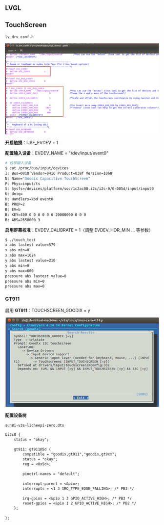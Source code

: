 ### 



## LVGL

## TouchScreen

`lv_drv_conf.h`

![image-20250614203149965](.assets/lvgl/image-20250614203149965.png)

**开启触摸**：USE_EVDEV = 1

**配置输入设备**：EVDEV_NAME = "/dev/input/event0" 

```bash
# 枚举输入设备
$ cat /proc/bus/input/devices
I: Bus=0018 Vendor=0416 Product=038f Version=1060
N: Name="Goodix Capacitive TouchScreen"
P: Phys=input/ts
S: Sysfs=/devices/platform/soc/1c2ac00.i2c/i2c-0/0-005d/input/input0
U: Uniq=
H: Handlers=kbd event0
B: PROP=2
B: EV=b
B: KEY=400 0 0 0 0 0 0 20000000 0 0 0
B: ABS=2658000 3
```

**启用屏幕校准**：EVDEV_CALIBRATE = 1（调整 EVDEV_HOR_MIN ... 等参数）

```bash
$ ./touch_test
x abs lastest value=579
x abs min=0
x abs max=1024
y abs lastest value=210
y abs min=0
y abs max=600
pressure abs lastest value=0
pressure abs min=0
pressure abs max=0
```

### GT911

启用 **GT911**：TOUCHSCREEN_GOODIX = y

![image-20250614203453475](.assets/lvgl/image-20250614203453475.png)

**配置设备树**

`sun8i-v3s-licheepi-zero.dts `

```
&i2c0 {
	status = "okay";

	gt911: gt911@5d {
		compatible = "goodix,gt911","goodix,gt9xx";
		status = "okay";
		reg = <0x5d>;

		pinctrl-names = "default";

		interrupt-parent = <&pio>;
		interrupts = <1 3 IRQ_TYPE_EDGE_FALLING>; /* PB3 */

		irq-gpios = <&pio 1 3 GPIO_ACTIVE_HIGH>; /* PB3 */
		reset-gpios = <&pio 1 2 GPIO_ACTIVE_HIGH>; /* PB2 */
	};

};
```

